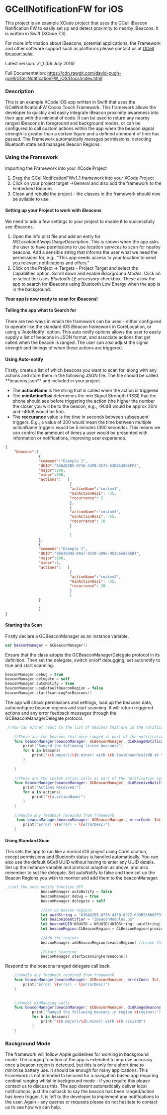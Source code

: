 # GCellNotificationFW for iOS
This project is an example XCode project that uses the GCell iBeacon Notification FW to easily set up and detect proximity to nearby iBeacons. It is written in Swift (XCode 7.3).

For more information about iBeacons, potential applications, the Framework and other software support such as platforms please contact us at [GCell ibeacon.solar](www.ibeacon.solar).

Latest version: v1_1 (06 July 2016)

Full Documentation:
https://cdn.rawgit.com/david-pugh-gcell/GCellNotificationFW_iOS/Docs/index.html

<h3>Description</h3>

This is an example XCode iOS app written in Swift that uses the GCellNotificationFW Cocoa Touch Framework. This framework allows the developer to quickly and easily integrate iBeacon proximity awareness into their app with the minimal of code. It can be used to return any nearby ranged iBeacons in foreground and background modes, or can be configured to call custom actions within the app when the beacon signal strength is greater than a certain figure and a defined ammount of time has passed. The Framework automatically manages permissions, detecting Bluetooth state and manages Beacon Regions. 

<h3>Using the Framework</h3>

Importing the Framework into your XCode Project
1. Drag the GCellNotificationFWv1_1 framework into your XCode Project
2. Click on your project target ->General and also add the framework to the Embedded Binaries
3. Clean and rebuild the project - the classes in the framework should now be avilable to use

<h4>Setting up your Project to work with iBeacons</h4>
We need to add a few settings to your project to enable it to successfully see iBeacons. 

1. Open the info.plist file and add an entry for <i>NSLocationAlwaysUsageDescription</i>. This is shown when the app asks the user to have permissions to use location services to scan for nearby beacons. Add a sensible string that informs the user what we need the permissions for, e.g., "This app needs access to your location to send you relevant notifications and offers."
2. Click on the Project -> Targets - Project Target and select the Capablities option. Scroll down and enable <i>Background Modes</i>. Click on to select the <i> Uses Bluetooth LE accessory</i> checkbox. These allow the app to search for iBeacons using Bluetooth Low Energy when the app is in the background. 

**Your app is now ready to scan for iBeacons!** 

<h4>Telling the app what to Search for</h4>
There are two ways in which the framework can be used - either configured to operate like the standard iOS iBeacon framework in CoreLocation, or using a 'AutoNotify' option. This auto notify options allows the user to easily supply a list of beacons in JSON format, and associate actions that get called when the beacon is ranged. The user can also adjust the signal strength and timings of when these actions are triggered.

<h4>Using Auto-notify</h4>
Firstly, create a list of which beacons you want to scan for, along with any actions and store them in the following JSON file. The file should be called **beacons.json** and included in your project. 

* The **actionName** is the string that is called when the action is triggered
* The **minActionRssi** determines the min Signal Strength (RSSI) that the phone should see before triggering the action (the higher the number the closer you will be to the beacon, e.g., -90dB would be approx 20m and -40dB would be 5m). 
* The **reccurance** value is the time in seconds between subsequent triggers. E.g., a value of 300 would mean the time between multiple actionName triggers would be 5 minutes (300 seconds). This means we can control the ammount of times a user would be presented with information or notifications, improving user experience. 

```json
{
    "beacons":[
               {
               "comment":"Example 1",
               "UUID":"A36AD2B5-0736-43FB-8572-63DB53886FF3",
               "major":200,
               "minor":108,
               "actions":   [
                             {
                             "actionName":"custom1",
                             "minActionRssi": -55,
                             "recurrance": 5
                             },
                             {
                             "actionName":"custom3",
                             "minActionRssi": -55,
                             "recurrance": 10
                             }
                             
                             ]
               },
               {
               "comment":"Example 2",
               "UUID":"96530d4d-09af-4159-b99e-951a5e826584",
               "major":100,
               "minor":1,
               "actions":   [
                             {
                             "actionName":"custom2",
                             "minActionRssi": -55,
                             "recurrance": 20
                             }
                             ]
               }
               
               ]
}
```

<h4>Starting the Scan</h4>
Firstly declare a GCBeaconManager as an instance variable.

```Swift
var beaconManager = GCBeaconManager()
```

Ensure that the class adopts the GCBeaconManagerDelegate protocol in its definition. Then set the delegate, switch on/off debugging, set autonotify to true and start scanning. 

```Swift
beaconManager.debug = true
beaconManager.delegate = self
beaconManager.autoNotify = true
beaconManager.useDefaultBeaconRegion = false
beaconManager.startScanningForBeacons()
```

The app will chack permissions and settings, load up the beacons data, autoconfigure beacon regions and start scanning. It will return triggered actions and any error feedback messages through the GCBeaconManagerDelegate protocol.

```Swift
 //You can either react to the list of beacons that are in the notification list and in range, or just the list of actions associated with those beacons
    
    //These are the beacons that were ranged as part of the notification system
    func beaconManager(beaconManager: GCBeaconManager, didRangeNotificationBeacons beacons: [GCBeacon]){
        print("Ranged the following listed beacons:")
        for b in beacons{
            print("\(b.major)/\(b.minor) with \(b.lastKnownRssi)dB at \(b.lastSeen)")
        }
        
    }
    
    //These are the custom action calls as part of the notification system
    func beaconManager(beaconManager: GCBeaconManager, didReceiveNotificationActions actions: Set<GCBeaconAction>) {
        print("Actions Received:")
        for a in actions{
            print("\(a.actionName)")
        }
    }
    
    //Handle any feedback received from framework
     func beaconManager(beaconManager: GCBeaconManager, errorCode: Int, with errorMessage: String) {
        print("Error! \(error) - \(errorDesc)")
    }

```

<h4>Using Standard Scan</h4>
This sets the app to run like a normal iOS project using CoreLocation, except permissions and Bluetooth status is handled automatically. You can also use the default GCell UUID without having to enter any UUID details. Set up the instance variable and protocol adoption as above, and also remember to set the delegate. Set autoNotify to false and then set up the Beacon Regions you wish to monitor and add them to the beaconManager. 

```Swift
 //set the auto notify function OFF
                beaconManager.autoNotify = false
                beaconManager.debug = true
                beaconManager.delegate = self
                
                //Set up beacon regions
                let uuidString = "A36AD2B5-0736-43FB-8572-63DB53886FF3"
                let beaconIdentifier = "iBeaconModules.us"
                let beaconUUID:NSUUID = NSUUID(UUIDString: uuidString)!
                let beaconRegion:CLBeaconRegion = CLBeaconRegion(proximityUUID: beaconUUID, identifier: beaconIdentifier)
 
                //Add the regions
                beaconManager.addBeaconRegion(beaconRegion) //Leave this out to use the default GCell UUID as the beacon region
                
                //Start Scanning
                beaconManager.startScanningForBeacons()
```

Respond to the beacons ranged delegate call back. 

```Swift
    //Handle any feedback received from framework
    func beaconManager(beaconManager: GCBeaconManager, errorCode: Int, with errorMessage: String) {
        print("Error! \(error) - \(errorDesc)")
    }
    
    
    //Handel didRanging calls
    func beaconManager(beaconManager: GCBeaconManager, didRangeBeacons beacons: [CLBeacon], inRegion region: CLBeaconRegion) {
            print("Ranged the following beacons in region \(region):")
            for b in beacons{
                print("\(b.major)/\(b.minor) with \(b.rssi)dB")
            }
    }

```

<h3>Background Mode</h3>
The framework will follow Apple guidelines for working in background mode. The ranging function of the app is extended to improve accuracy once a beacon region is detected, but this is only for a short time to minimise battery use. It should be enough for many applications. This Framework is not intended to be used for a navigation based app requiring continal ranging whilst in background mode - if you require this please contact us to discuss this. The app doesnt automatically deliver local notifications, just the callback to say the beacon has been ranged/action has been trigger. It is left to the developer to implement any notifications to the user. Again - any queries or requests please do not hesitate to contact us to see how we can help.
